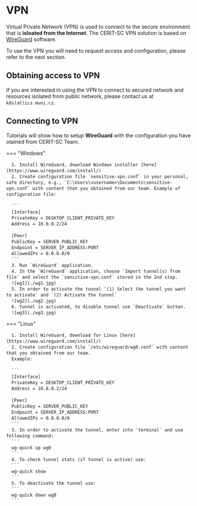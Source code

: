 # VPN

Virtual Private Network (VPN) is used to connect to the secure environment that is **isloated from the Internet**. The CERIT-SC VPN solution is based on [WireGuard](https://www.wireguard.com/) software.   

To use the VPN you will need to request access and configuration, please refer to the next section.
## Obtaining access to VPN

If you are interested in using the VPN to connect to secured network and resources isolated from public network, please contact us at `k8s(at)ics.muni.cz`.
## Connecting to VPN
Tutorials will show how to setup **WireGuard** with the configuration you have otained from CERIT-SC Team.

=== "Windows"

      1. Install WireGuard, download Windows installer [here](https://www.wireguard.com/install/)
      2. Create configuration file `sensitive-vpn.conf` in your personal, safe directory, e.g., `C:\Users\<username>\Documents\sensitive-vpn.conf` with content that you obtained from our team. Example of configuration file:

      ```
      [Interface]
      PrivateKey = DESKTOP_CLIENT_PRIVATE_KEY
      Address = 10.0.0.2/24

      [Peer]
      PublicKey = SERVER_PUBLIC_KEY
      Endpoint = SERVER_IP_ADDRESS:PORT
      AllowedIPs = 0.0.0.0/0
      ```
      3. Run `WireGuard` application.   
      4. In the `WireGuard` application, choose `Import tunnel(s) from file` and select the `sensitive-vpn.conf` stored in the 2nd step.   
      ![wg1](./wg1.jpg)   
      5. In order to activate the tunnel `(1) Select the tunnel you want to activate` and `(2) Activate the tunnel`
      ![wg2](./wg2.jpg)   
      6. Tunnel is activated, to disable tunnel use `Deactivate` button.
      ![wg3](./wg3.jpg)   

=== "Linux"

      1. Install WireGuard, download for Linux [here](https://www.wireguard.com/install/)
      2. Create configuration file `/etc/wireguard/wg0.conf` with content that you obtained from our team.   
      Example:

      ```
      [Interface]
      PrivateKey = DESKTOP_CLIENT_PRIVATE_KEY
      Address = 10.0.0.2/24

      [Peer]
      PublicKey = SERVER_PUBLIC_KEY
      Endpoint = SERVER_IP_ADDRESS:PORT
      AllowedIPs = 0.0.0.0/0
      ```
      3. In order to activate the tunnel, enter into `terminal` and use following command:   
      ```
      wg-quick up wg0
      ```
      4. To check tunnel stats (if tunnel is active) use:
      ```
      wg-quick show
      ```
      5. To deactivate the tunnel use:
      ```
      wg-quick down wg0
      ```
